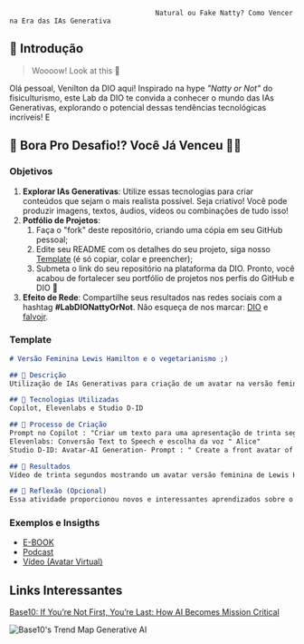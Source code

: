                                         Natural ou Fake Natty? Como Vencer na Era das IAs Generativa
## 🚀 Introdução
> Woooow! Look at this 👀

Olá pessoal, Venilton da DIO aqui! Inspirado na hype _"Natty or Not"_ do fisiculturismo, este Lab da DIO te convida a conhecer o mundo das IAs Generativas, explorando o potencial dessas tendências tecnológicas incríveis!
E
## 🎯 Bora Pro Desafio!? Você Já Venceu 💪🤓

### Objetivos
1. **Explorar IAs Generativas**: Utilize essas tecnologias para criar conteúdos que sejam o mais realista possível. Seja criativo! Você pode produzir imagens, textos, áudios, vídeos ou combinações de tudo isso!
1. **Potfólio de Projetos**:
    1. Faça o "fork" deste repositório, criando uma cópia em seu GitHub pessoal;
    2. Edite seu README com os detalhes do seu projeto, siga nosso [Template](#template) (é só copiar, colar e preencher);
    3. Submeta o link do seu repositório na plataforma da DIO. Pronto, você acabou de fortalecer seu portfólio de projetos nos perfis do GitHub e DIO 🚀
1. **Efeito de Rede**: Compartilhe seus resultados nas redes sociais com a hashtag **#LabDIONattyOrNot**. Não esqueça de nos marcar: [DIO](https://www.linkedin.com/school/dio-makethechange) e [falvojr](https://www.linkedin.com/in/falvojr).

### Template

```markdown
# Versão Feminina Lewis Hamilton e o vegetarianismo ;)

## 📒 Descrição
Utilização de IAs Generativas para criação de um avatar na versão feminina de Lewis Hamilton falando sobre vegetarianismo.

## 🤖 Tecnologias Utilizadas
Copilot, Elevenlabs e Studio D-ID

## 🧐 Processo de Criação
Prompt no Copilot : "Criar um texto para uma apresentação de trinta segundos sobre vegetarianismo.
Elevenlabs: Conversão Text to Speech e escolha da voz " Alice"
Studio D-ID: Avatar-AI Generation- Prompt : " Create a front avatar of a female version of Lewis Hamilton"

## 🚀 Resultados
Vídeo de trinta segundos mostrando um avatar versão feminina de Lewis Hamilton falando sobre vegetarianismo.

## 💭 Reflexão (Opcional)
Essa atividade proporcionou novos e interessantes aprendizados sobre o uso das IAs além de incentivar a criatividade.
```

### Exemplos e Insigths

- [E-BOOK](/exemplos/E-BOOK.md)
- [Podcast](/exemplos/PODCAST.md)
- [Vídeo (Avatar Virtual)](/exemplos/VIDEO.md)

## Links Interessantes

[Base10: If You’re Not First, You’re Last: How AI Becomes Mission Critical](https://base10.vc/post/generative-ai-mission-critical/)

![Base10's Trend Map Generative AI](https://github.com/digitalinnovationone/lab-natty-or-not/assets/730492/f4df26e8-f8f7-4419-8252-c69d73ea930c)
